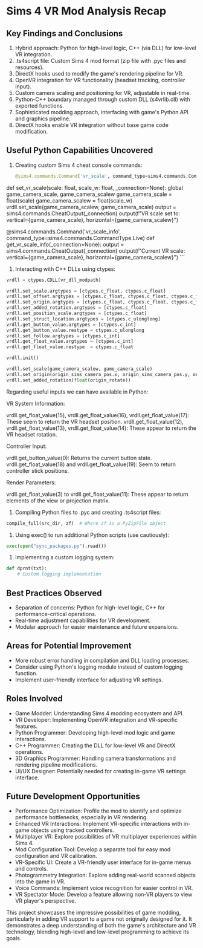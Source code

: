# Sims 4 VR Mod Analysis Recap

## Key Findings and Conclusions

1. Hybrid approach: Python for high-level logic, C++ (via DLL) for low-level VR integration.
2. .ts4script file: Custom Sims 4 mod format (zip file with .pyc files and resources).
3. DirectX hooks used to modify the game's rendering pipeline for VR.
4. OpenVR integration for VR functionality (headset tracking, controller input).
5. Custom camera scaling and positioning for VR, adjustable in real-time.
6. Python-C++ boundary managed through custom DLL (s4vrlib.dll) with exported functions.
7. Sophisticated modding approach, interfacing with game's Python API and graphics pipeline.
8. DirectX hooks enable VR integration without base game code modification.

## Useful Python Capabilities Uncovered

1. Creating custom Sims 4 cheat console commands:
   ```python
   @sims4.commands.Command('vr_scale', command_type=sims4.commands.CommandType.Live)
def set_vr_scale(scale: float, scale_w: float, _connection=None):
    global game_camera_scale, game_camera_scalew
    game_camera_scale = float(scale)
    game_camera_scalew = float(scale_w)
    vrdll.set_scale(game_camera_scalew, game_camera_scale)
    output = sims4.commands.CheatOutput(_connection)
    output(f"VR scale set to: vertical={game_camera_scale}, horizontal={game_camera_scalew}")

@sims4.commands.Command('vr_scale_info', command_type=sims4.commands.CommandType.Live)
def get_vr_scale_info(_connection=None):
    output = sims4.commands.CheatOutput(_connection)
    output(f"Current VR scale: vertical={game_camera_scale}, horizontal={game_camera_scalew}")
    ```



1. Interacting with C++ DLLs using ctypes:

```python
vrdll = ctypes.CDLL(vr_dll_modpath)

vrdll.set_scale.argtypes = [ctypes.c_float, ctypes.c_float]
vrdll.set_offset.argtypes = [ctypes.c_float, ctypes.c_float, ctypes.c_float]
vrdll.set_origin.argtypes = [ctypes.c_float, ctypes.c_float, ctypes.c_float]
vrdll.set_added_rotation.argtypes = [ctypes.c_float]
vrdll.set_position_scale.argtypes = [ctypes.c_float]
vrdll.set_struct_location.argtypes = [ctypes.c_ulonglong]
vrdll.get_button_value.argtypes = [ctypes.c_int]
vrdll.get_button_value.restype = ctypes.c_ulonglong
vrdll.set_follow.argtypes = [ctypes.c_int]
vrdll.get_float_value.argtypes = [ctypes.c_int]
vrdll.get_float_value.restype  = ctypes.c_float

vrdll.init()

vrdll.set_scale(game_camera_scalew, game_camera_scale)
vrdll.set_origin(origin_sims_camera_pos.x, origin_sims_camera_pos.y, origin_sims_camera_pos.z)
vrdll.set_added_rotation(float(origin_rotate))
```

Regarding useful inputs we can have available in Python:

VR System Information:

vrdll.get_float_value(15), vrdll.get_float_value(16), vrdll.get_float_value(17): These seem to return the VR headset position.
vrdll.get_float_value(12), vrdll.get_float_value(13), vrdll.get_float_value(14): These appear to return the VR headset rotation.


Controller Input:

vrdll.get_button_value(0): Returns the current button state.
vrdll.get_float_value(18) and vrdll.get_float_value(19): Seem to return controller stick positions.


Render Parameters:

vrdll.get_float_value(3) to vrdll.get_float_value(11): These appear to return elements of the view or projection matrix.



1. Compiling Python files to .pyc and creating .ts4script files:

```python
compile_full(src_dir, zf)  # Where zf is a PyZipFile object
```

1. Using exec() to run additional Python scripts (use cautiously):

```python
exec(open("sync_packages.py").read())
```

1. implementing a custom logging system:

```python
def dprnt(txt):
    # Custom logging implementation
```




## Best Practices Observed

- Separation of concerns: Python for high-level logic, C++ for performance-critical operations.
- Real-time adjustment capabilities for VR development.
- Modular approach for easier maintenance and future expansions.

## Areas for Potential Improvement

- More robust error handling in compilation and DLL loading processes.
- Consider using Python's logging module instead of custom logging function.
- Implement user-friendly interface for adjusting VR settings.

## Roles Involved

- Game Modder: Understanding Sims 4 modding ecosystem and API.
- VR Developer: Implementing OpenVR integration and VR-specific features.
- Python Programmer: Developing high-level mod logic and game interactions.
- C++ Programmer: Creating the DLL for low-level VR and DirectX operations.
- 3D Graphics Programmer: Handling camera transformations and rendering pipeline modifications.
- UI/UX Designer: Potentially needed for creating in-game VR settings interface.

## Future Development Opportunities

- Performance Optimization: Profile the mod to identify and optimize performance bottlenecks, especially in VR rendering.
- Enhanced VR Interactions: Implement VR-specific interactions with in-game objects using tracked controllers.
- Multiplayer VR: Explore possibilities of VR multiplayer experiences within Sims 4.
- Mod Configuration Tool: Develop a separate tool for easy mod configuration and VR calibration.
- VR-Specific UI: Create a VR-friendly user interface for in-game menus and controls.
- Photogrammetry Integration: Explore adding real-world scanned objects into the game in VR.
- Voice Commands: Implement voice recognition for easier control in VR.
- VR Spectator Mode: Develop a feature allowing non-VR players to view VR player's perspective.

This project showcases the impressive possibilities of game modding, particularly in adding VR support to a game not originally designed for it. It demonstrates a deep understanding of both the game's architecture and VR technology, blending high-level and low-level programming to achieve its goals.